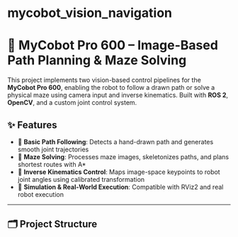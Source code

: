 # mycobot_vision_navigation

# 🧠 MyCobot Pro 600 – Image-Based Path Planning & Maze Solving

This project implements two vision-based control pipelines for the **MyCobot Pro 600**, enabling the robot to follow a drawn path or solve a physical maze using camera input and inverse kinematics. Built with **ROS 2**, **OpenCV**, and a custom joint control system.

## ✨ Features

- 🎯 **Basic Path Following**: Detects a hand-drawn path and generates smooth joint trajectories
- 🧩 **Maze Solving**: Processes maze images, skeletonizes paths, and plans shortest routes with A*
- 🤖 **Inverse Kinematics Control**: Maps image-space keypoints to robot joint angles using calibrated transformation
- 🧪 **Simulation & Real-World Execution**: Compatible with RViz2 and real robot execution

---

## 🗂️ Project Structure

